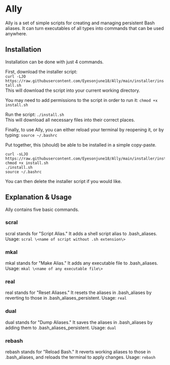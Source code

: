 # Ally
Ally is a set of simple scripts for creating and managing persistent Bash aliases. It can turn executables of all types into commands that can be used anywhere.

## Installation
Installation can be done with just 4 commands.

First, download the installer script:  
`curl -LJO https://raw.githubusercontent.com/Eyesonjune18/Ally/main/installer/install.sh`  
This will download the script into your current working directory.

You may need to add permissions to the script in order to run it: `chmod +x install.sh`

Run the script: `./install.sh`  
This will download all necessary files into their correct places.

Finally, to use Ally, you can either reload your terminal by reopening it, or by typing: `source ~/.bashrc`

Put together, this (should) be able to be installed in a simple copy-paste.
```
curl -sLJO https://raw.githubusercontent.com/Eyesonjune18/Ally/main/installer/install.sh
chmod +x install.sh
./install.sh
source ~/.bashrc
```

You can then delete the installer script if you would like.

## Explanation & Usage
Ally contains five basic commands.

### scral
scral stands for "Script Alias." It adds a shell script alias to .bash_aliases.
Usage: `scral \<name of script without .sh extension\>`

### mkal
mkal stands for "Make Alias." It adds any executable file to .bash_aliases.
Usage: `mkal \<name of any executable file\>`

### real
real stands for "Reset Aliases." It resets the aliases in .bash_aliases by reverting to those in .bash_aliases_persistent.
Usage: `real`

### dual
dual stands for "Dump Aliases." It saves the aliases in .bash_aliases by adding them to .bash_aliases_persistent.
Usage: `dual`

### rebash
rebash stands for "Reload Bash." It reverts working aliases to those in .bash_aliases, and reloads the terminal to apply changes.
Usage: `rebash`
